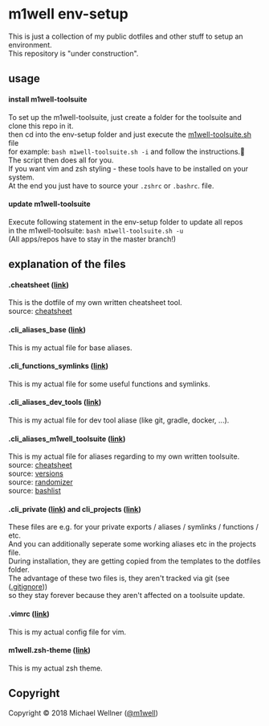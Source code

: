 # m1well env-setup

This is just a collection of my public dotfiles and other stuff to setup an environment.<br>
This repository is "under construction".<br>

## usage
#### install m1well-toolsuite
To set up the m1well-toolsuite, just  create a folder for the toolsuite and clone this repo in it. <br>
then cd into the env-setup folder and just execute the [m1well-toolsuite.sh](/m1well-toolsuite.sh) file<br>
for example: `bash m1well-toolsuite.sh -i` and follow the instructions.<br>
The script then does all for you.<br>
If you want vim and zsh styling - these tools have to be installed on your system.<br>
At the end you just have to source your `.zshrc` or `.bashrc`. file. <br>

#### update m1well-toolsuite
Execute following statement in the env-setup folder to update all repos<br>
in the m1well-toolsuite: `bash m1well-toolsuite.sh -u` <br>
(All apps/repos have to stay in the master branch!) <br>

## explanation of the files
#### .cheatsheet ([link](/dotfiles/.cheatsheet))
This is the dotfile of my own written cheatsheet tool.<br>
source: [cheatsheet](https://github.com/m1well/cheatsheet)<br>

#### .cli_aliases_base ([link](/dotfiles/.cli_aliases_base))
This is my actual file for base aliases.<br>

#### .cli_functions_symlinks ([link](/dotfiles/.cli_functions_symlinks))
This is my actual file for some useful functions and symlinks.<br>

#### .cli_aliases_dev_tools ([link](/dotfiles/.cli_aliases_dev_tools))
This is my actual file for dev tool aliase (like git, gradle, docker, ...).<br>

#### .cli_aliases_m1well_toolsuite ([link](/dotfiles/.cli_aliases_m1well_toolsuite))
This is my actual file for aliases regarding to my own written toolsuite.<br>
source: [cheatsheet](https://github.com/m1well/cheatsheet)<br>
source: [versions](https://github.com/m1well/versions)<br>
source: [randomizer](https://github.com/m1well/ranzomizer)<br>
source: [bashlist](https://github.com/m1well/bashlist)<br>

#### .cli_private ([link](/templates/.cli_private)) and cli_projects ([link](/templates/.cli_projects))
These files are e.g. for your private exports / aliases / symlinks / functions / etc.<br>
And you can additionally seperate some working aliases etc in the projects file.<br>
During installation, they are getting copied from the templates to the dotfiles folder.<br>
The advantage of these two files is, they aren't tracked via git (see ([.gitignore](.gitignore))) <br>
so they stay forever because they aren't affected on a toolsuite update.<br>

#### .vimrc ([link](/dotfiles/.vimrc))
This is my actual config file for vim.<br>

#### m1well.zsh-theme ([link](/terminal/m1well.zsh-theme))
This is my actual zsh theme.<br>

## Copyright
Copyright :copyright: 2018 Michael Wellner ([@m1well](http://www.twitter.m1well.de))<br>
